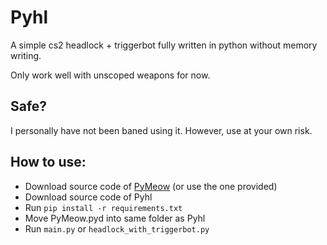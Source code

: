 # Pyhl
A simple cs2 headlock + triggerbot fully written in python without memory writing.

Only work well with unscoped weapons for now.

## Safe?
I personally have not been baned using it. However, use at your own risk.

## How to use:
* Download source code of [PyMeow](https://github.com/qb-0/pyMeow) (or use the one provided)
* Download source code of Pyhl
* Run `pip install -r requirements.txt`
* Move PyMeow.pyd into same folder as Pyhl
* Run `main.py` or `headlock_with_triggerbot.py`

